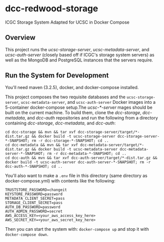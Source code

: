 # dcc-redwood-storage
ICGC Storage System Adapted for UCSC in Docker Compose

## Overview
This project runs the _ucsc-storage-server_, _ucsc-metadata-server_, and _ucsc-auth-server_ (closely based off if ICGC's storage system servers) as well as the MongoDB and PostgreSQL instances that the servers require.

## Run the System for Development
You'll need maven (3.2.5), docker, and docker-compose installed.

This project composes the two requisite databases and the `ucsc-storage-server`, `ucsc-metadata-server`, and `ucsc-auth-server` Docker images into a 5-container docker-compose setup.The _ucsc-*-server_ mages should be built on the current machine. To build them, clone the _dcc-storage_, _dcc-metadata_, and _dcc-auth_ repositories and run the following from a directory containing _dcc-storage_, _dcc-metadata_, and _dcc-auth_:

```
cd dcc-storage && mvn && tar xvf dcc-storage-server/target/*-dist.tar.gz && docker build -t ucsc-storage-server dcc-storage-server-*-SNAPSHOT; rm -r dcc-storage-*-SNAPSHOT; cd ..
cd dcc-metadata && mvn && tar xvf dcc-metadata-server/target/*-dist.tar.gz && docker build -t ucsc-metadata-server dcc-metadata-server-*-SNAPSHOT; rm -r dcc-metadata-*-SNAPSHOT; cd ..
cd dcc-auth && mvn && tar xvf dcc-auth-server/target/*-dist.tar.gz && docker build -t ucsc-auth-server dcc-auth-server-*-SNAPSHOT; rm -r dcc-auth-*-SNAPSHOT; cd ..
```

You'll also want to make a `.env` file in this directory (same directory as docker-compose.yml)  with contents like the following:

```
TRUSTSTORE_PASSWORD=changeit
KEYSTORE_PASSWORD=password
METADATA_CLIENT_SECRET=pass
STORAGE_CLIENT_SECRET=pass
AUTH_DB_PASSWORD=password
AUTH_ADMIN_PASSWORD=secret
AWS_ACCESS_KEY=<your_aws_access_key_here>
AWS_SECRET_KEY=<your_aws_secret_key_here>
```

Then you can start the system with: `docker-compose up` and stop it with `docker-compose down`.
